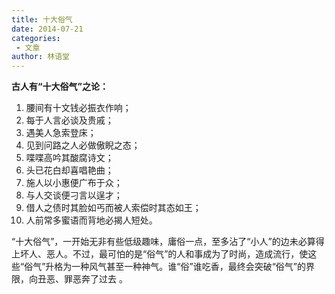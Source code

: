 ```yaml
---
title: 十大俗气
date: 2014-07-21
categories:
 - 文章
author: 林语堂
---
```


**古人有“十大俗气”之论：**

1. 腰间有十文钱必振衣作响；
2. 每于人言必谈及贵戚；
3. 遇美人急索登床；
4. 见到问路之人必做傲睨之态；
5. 喋喋高吟其酸腐诗文；
6. 头已花白却喜唱艳曲；
7. 施人以小惠便广布于众；
8. 与人交谈便刁言以逞才；
9. 借人之债时其脸如丐而被人索偿时其态如王；
10. 人前常多蜜语而背地必揭人短处。

“十大俗气”，一开始无非有些低级趣味，庸俗一点，至多沾了“小人”的边未必算得上坏人、恶人。不过，最可怕的是“俗气”的人和事成为了时尚，造成流行，使这些“俗气”升格为一种风气甚至一种神气。谁“俗”谁吃香，最终会突破“俗气”的界限，向丑恶、罪恶奔了过去 。
